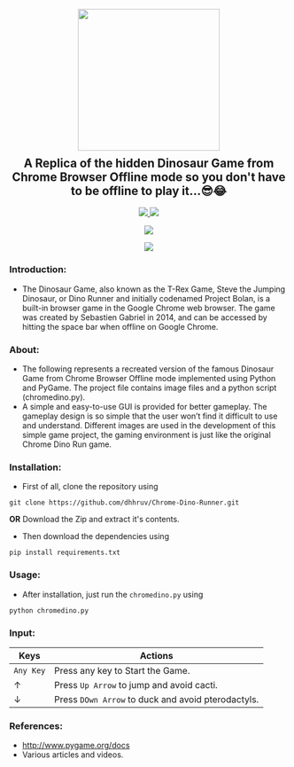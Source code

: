 <p align="center">
  <img src="https://github.com/dhhruv/Chrome-Dino-Runner/blob/master/assets/DinoWallpaper.png" width="256" height="256">
  <h2 align="center" style="margin-top: -4px !important;">A Replica of the hidden Dinosaur Game from Chrome Browser Offline mode so you don't have to be offline to play it...😎😂</h2>
  <p align="center">
    <a href="https://github.com/dhhruv/Sudoku-Solver/blob/master/LICENSE">
      <img src="https://img.shields.io/badge/license-MIT-informational">
    </a>
    <a href="https://www.python.org/">
    	<img src="https://img.shields.io/badge/python-v3.8-informational">
    </a>
  </p>
</p>
<p align="center">
	<img src="http://ForTheBadge.com/images/badges/made-with-python.svg">
</p>
<p align="center">   
	<a href="https://dev.to/dhhruv/sudoku-solver-a-visualizer-made-using-backtracking-algorithm-5f0d">
    	<img src="https://img.shields.io/badge/dev.to-0A0A0A?style=for-the-badge&logo=dev.to&logoColor=white">
    </a>
</p>


### Introduction:

-	The Dinosaur Game, also known as the T-Rex Game, Steve the Jumping Dinosaur, or Dino Runner and initially codenamed Project Bolan, is a built-in browser game in the Google Chrome web browser. The game was created by Sebastien Gabriel in 2014, and can be accessed by hitting the space bar when offline on Google Chrome.

### About:

-	The following represents a recreated version of the famous Dinosaur Game from Chrome Browser Offline mode implemented using Python and PyGame. The project file contains image files and a python script (chromedino.py).
-	A simple and easy-to-use GUI is provided for better gameplay. The gameplay design is so simple that the user won’t find it difficult to use and understand. Different images are used in the development of this simple game project, the gaming environment is just like the original Chrome Dino Run game. 

### Installation:

-	First of all, clone the repository using
```
git clone https://github.com/dhhruv/Chrome-Dino-Runner.git
``` 
**OR**
Download the Zip and extract it's contents.

-	Then download the dependencies using
```
pip install requirements.txt
```

### Usage:

-	After installation, just run the `chromedino.py` using
```
python chromedino.py
```

### Input:

| Keys              | Actions                                                       |
|-------------------|---------------------------------------------------------------|
|  `Any Key`        |    Press any key to Start the Game.                           | 
|   &#8593;         |    Press `Up Arrow` to jump and avoid cacti.                  |
|   &#8595;         |    Press `DOwn Arrow` to duck and avoid pterodactyls.         |


### References:
-	http://www.pygame.org/docs
-	Various articles and videos.